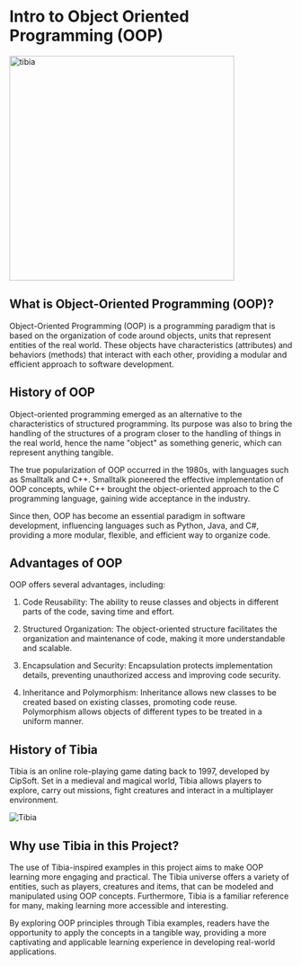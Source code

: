 # Intro to Object Oriented Programming (OOP)

<img src="../../images/header_img.png" alt="tibia" width="400" height="auto">


## What is Object-Oriented Programming (OOP)?

Object-Oriented Programming (OOP) is a programming paradigm that is based on the organization of code around objects, units that represent entities of the real world. These objects have characteristics (attributes) and behaviors (methods) that interact with each other, providing a modular and efficient approach to software development. 

## History of OOP

Object-oriented programming emerged as an alternative to the characteristics of structured programming. Its purpose was also to bring the handling of the structures of a program closer to the handling of things in the real world, hence the name "object" as something generic, which can represent anything tangible.

The true popularization of OOP occurred in the 1980s, with languages such as Smalltalk and C++. Smalltalk pioneered the effective implementation of OOP concepts, while C++ brought the object-oriented approach to the C programming language, gaining wide acceptance in the industry.

Since then, OOP has become an essential paradigm in software development, influencing languages such as Python, Java, and C#, providing a more modular, flexible, and efficient way to organize code.

## Advantages of OOP

OOP offers several advantages, including:

1. Code Reusability: The ability to reuse classes and objects in different parts of the code, saving time and effort.

2. Structured Organization: The object-oriented structure facilitates the organization and maintenance of code, making it more understandable and scalable.

3. Encapsulation and Security: Encapsulation protects implementation details, preventing unauthorized access and improving code security.

4. Inheritance and Polymorphism: Inheritance allows new classes to be created based on existing classes, promoting code reuse. Polymorphism allows objects of different types to be treated in a uniform manner.

## History of Tibia

Tibia is an online role-playing game dating back to 1997, developed by CipSoft. Set in a medieval and magical world, Tibia allows players to explore, carry out missions, fight creatures and interact in a multiplayer environment.

![Tibia](https://www.tibiawiki.com.br/images/5/52/Tibia_Logo.png)

## Why use Tibia in this Project?

The use of Tibia-inspired examples in this project aims to make OOP learning more engaging and practical. The Tibia universe offers a variety of entities, such as players, creatures and items, that can be modeled and manipulated using OOP concepts. Furthermore, Tibia is a familiar reference for many, making learning more accessible and interesting.

By exploring OOP principles through Tibia examples, readers have the opportunity to apply the concepts in a tangible way, providing a more captivating and applicable learning experience in developing real-world applications.



